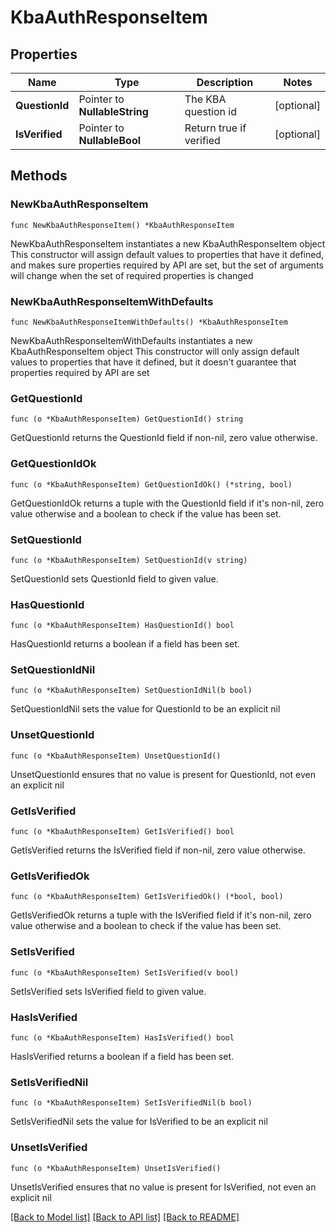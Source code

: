 # KbaAuthResponseItem

## Properties

Name | Type | Description | Notes
------------ | ------------- | ------------- | -------------
**QuestionId** | Pointer to **NullableString** | The KBA question id | [optional] 
**IsVerified** | Pointer to **NullableBool** | Return true if verified | [optional] 

## Methods

### NewKbaAuthResponseItem

`func NewKbaAuthResponseItem() *KbaAuthResponseItem`

NewKbaAuthResponseItem instantiates a new KbaAuthResponseItem object
This constructor will assign default values to properties that have it defined,
and makes sure properties required by API are set, but the set of arguments
will change when the set of required properties is changed

### NewKbaAuthResponseItemWithDefaults

`func NewKbaAuthResponseItemWithDefaults() *KbaAuthResponseItem`

NewKbaAuthResponseItemWithDefaults instantiates a new KbaAuthResponseItem object
This constructor will only assign default values to properties that have it defined,
but it doesn't guarantee that properties required by API are set

### GetQuestionId

`func (o *KbaAuthResponseItem) GetQuestionId() string`

GetQuestionId returns the QuestionId field if non-nil, zero value otherwise.

### GetQuestionIdOk

`func (o *KbaAuthResponseItem) GetQuestionIdOk() (*string, bool)`

GetQuestionIdOk returns a tuple with the QuestionId field if it's non-nil, zero value otherwise
and a boolean to check if the value has been set.

### SetQuestionId

`func (o *KbaAuthResponseItem) SetQuestionId(v string)`

SetQuestionId sets QuestionId field to given value.

### HasQuestionId

`func (o *KbaAuthResponseItem) HasQuestionId() bool`

HasQuestionId returns a boolean if a field has been set.

### SetQuestionIdNil

`func (o *KbaAuthResponseItem) SetQuestionIdNil(b bool)`

 SetQuestionIdNil sets the value for QuestionId to be an explicit nil

### UnsetQuestionId
`func (o *KbaAuthResponseItem) UnsetQuestionId()`

UnsetQuestionId ensures that no value is present for QuestionId, not even an explicit nil
### GetIsVerified

`func (o *KbaAuthResponseItem) GetIsVerified() bool`

GetIsVerified returns the IsVerified field if non-nil, zero value otherwise.

### GetIsVerifiedOk

`func (o *KbaAuthResponseItem) GetIsVerifiedOk() (*bool, bool)`

GetIsVerifiedOk returns a tuple with the IsVerified field if it's non-nil, zero value otherwise
and a boolean to check if the value has been set.

### SetIsVerified

`func (o *KbaAuthResponseItem) SetIsVerified(v bool)`

SetIsVerified sets IsVerified field to given value.

### HasIsVerified

`func (o *KbaAuthResponseItem) HasIsVerified() bool`

HasIsVerified returns a boolean if a field has been set.

### SetIsVerifiedNil

`func (o *KbaAuthResponseItem) SetIsVerifiedNil(b bool)`

 SetIsVerifiedNil sets the value for IsVerified to be an explicit nil

### UnsetIsVerified
`func (o *KbaAuthResponseItem) UnsetIsVerified()`

UnsetIsVerified ensures that no value is present for IsVerified, not even an explicit nil

[[Back to Model list]](../README.md#documentation-for-models) [[Back to API list]](../README.md#documentation-for-api-endpoints) [[Back to README]](../README.md)


